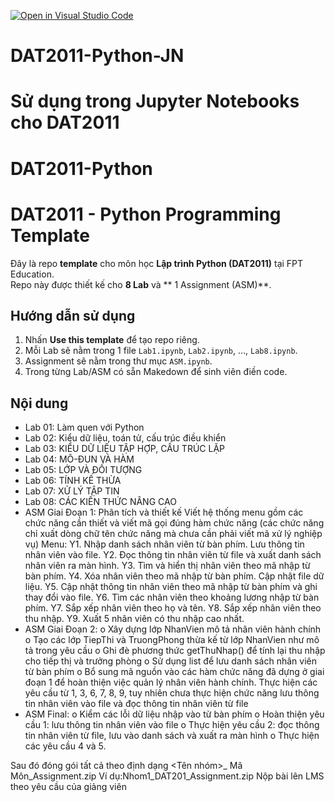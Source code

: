 [![Open in Visual Studio Code](https://classroom.github.com/assets/open-in-vscode-2e0aaae1b6195c2367325f4f02e2d04e9abb55f0b24a779b69b11b9e10269abc.svg)](https://classroom.github.com/online_ide?assignment_repo_id=20569531&assignment_repo_type=AssignmentRepo)
# DAT2011-Python-JN
# Sử dụng trong Jupyter Notebooks cho DAT2011
# DAT2011-Python
# DAT2011 - Python Programming Template

Đây là repo **template** cho môn học **Lập trình Python (DAT2011)** tại FPT Education.  
Repo này được thiết kế cho **8 Lab** và ** 1 Assignment (ASM)**.

## Hướng dẫn sử dụng
1. Nhấn **Use this template** để tạo repo riêng.
2. Mỗi Lab sẽ nằm trong 1 file `Lab1.ipynb`, `Lab2.ipynb`, ..., `Lab8.ipynb`.
3. Assignment sẽ nằm trong thư mục `ASM.ipynb`.
4. Trong từng Lab/ASM có sẵn Makedown để sinh viên điền code.

## Nội dung
- Lab 01: Làm quen với Python
- Lab 02: Kiểu dữ liệu, toán tử, cấu trúc điều khiển
- Lab 03: KIỂU DỮ LIỆU TẬP HỢP, CẤU TRÚC LẶP
- Lab 04: MÔ-ĐUN VÀ HÀM
- Lab 05: LỚP VÀ ĐỐI TƯỢNG
- Lab 06: TÍNH KẾ THỪA
- Lab 07: XỬ LÝ TẬP TIN
- Lab 08: CÁC KIẾN THỨC NÂNG CAO
- ASM Giai Đoạn 1:
        Phân tích và thiết kế
            Viết hệ thống menu gồm các chức năng cần thiết và viết mã gọi đúng hàm chức năng
            (các chức năng chỉ xuất dòng chữ tên chức năng mà chưa cần phải viết mã xử lý nghiệp
            vụ)
        Menu:
            Y1. Nhập danh sách nhân viên từ bàn phím. Lưu thông tin nhân viên vào file.
            Y2. Đọc thông tin nhân viên từ file và xuất danh sách nhân viên ra màn hình.
            Y3. Tìm và hiển thị nhân viên theo mã nhập từ bàn phím.
            Y4. Xóa nhân viên theo mã nhập từ bàn phím. Cập nhật file dữ liệu.
            Y5. Cập nhật thông tin nhân viên theo mã nhập từ bàn phím và ghi thay đổi vào file.
            Y6. Tìm các nhân viên theo khoảng lương nhập từ bàn phím.
            Y7. Sắp xếp nhân viên theo họ và tên.
            Y8. Sắp xếp nhân viên theo thu nhập.
            Y9. Xuất 5 nhân viên có thu nhập cao nhất.
- ASM Giai Đoạn 2:
            o Xây dựng lớp NhanVien mô tả nhân viên hành chính
            o Tạo các lớp TiepThi và TruongPhong thừa kế từ lớp NhanVien như mô tả trong
            yêu cầu
            o Ghi đè phương thức getThuNhap() để tính lại thu nhập cho tiếp thị và trưởng
            phòng
            o Sử dụng list để lưu danh sách nhân viên từ bàn phím
            o Bổ sung mã nguồn vào các hàm chức năng đã dựng ở giai đoạn 1 để hoàn thiện
            việc quản lý nhân viên hành chính. Thực hiện các yêu cầu từ 1, 3, 6, 7, 8, 9, tuy
            nhiên chưa thực hiện chức năng lưu thông tin nhân viên vào file và đọc thông
            tin nhân viên từ file
- ASM Final:
            o Kiểm các lỗi dữ liệu nhập vào từ bàn phím
            o Hoàn thiện yêu cầu 1: lưu thông tin nhân viên vào file
            o Thực hiện yêu cầu 2: đọc thông tin nhân viên từ file, lưu vào danh sách và xuất
            ra màn hình
            o Thực hiện các yêu cầu 4 và 5.

Sau đó đóng gói tất cả theo định dạng <Tên nhóm>_ Mã Môn_Assignment.zip 
          Ví dụ:Nhom1_DAT201_Assignment.zip
Nộp bài lên LMS theo yêu cầu của giảng viên
